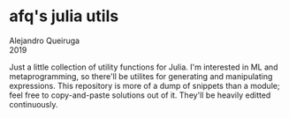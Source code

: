 # afq's julia utils

Alejandro Queiruga  
2019

Just a little collection of utility functions for Julia.
I'm interested in ML and metaprogramming, so there'll be utilites for generating
and manipulating expressions.
This repository is more of a dump of snippets than a module;
feel free to copy-and-paste solutions out of it.
They'll be heavily editted continuously.


